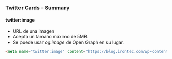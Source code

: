 ### Twitter Cards - Summary
#### twitter:image

- URL de una imagen 
- Acepta un tamaño máximo de 5MB.
- Se puede usar _og:image_ de Open Graph en su lugar.

````HTML
<meta name="twitter:image" content="https://blog.irontec.com/wp-content/uploads/2017/07/componente-lock.png">
````